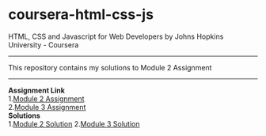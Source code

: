 # coursera-html-css-js
HTML, CSS and Javascript for Web Developers by Johns Hopkins University - Coursera
***
This repository contains my solutions to Module 2 Assignment 
***
**Assignment Link**\
1.[Module 2 Assignment](https://github.com/prachinavale/coursera-html-css-js/tree/gh-pages/module2-solution)\
2.[Module 3 Assignment]()\
**Solutions**\
1.[Module 2 Solution](https://prachinavale.github.io/coursera-html-css-js/module2-solution/index.html)
2.[Module 3 Solution]()

